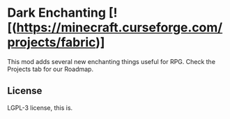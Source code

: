 # Dark Enchanting [![(https://minecraft.curseforge.com/projects/fabric)]
This mod adds several new enchanting things useful for RPG. 
Check the Projects tab for our Roadmap.
## License

LGPL-3 license, this is.
